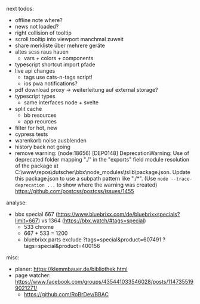 next todos:
* offline note where?
* news not loaded?
* right collision of tooltip
* scroll tooltip into viewport manchmal zuweit
* share merkliste über mehrere geräte
* altes scss raus hauen
  * vars + colors + components
* typescript shortcut import pfade
* live api changes
  * tags use cats-n-tags script!
  * ios pwa notifications?
* pdf download proxy -> weiterleitung auf external storage?
* typescript types
  * same interfaces node + svelte
* split cache
  * bb resources
  * app reources
* filter for hot, new
* cypress tests
* warenkorb noise ausblenden
* history back not going
* remove warning:
  (node:18656) [DEP0148] DeprecationWarning: Use of deprecated folder mapping "./" in the "exports" field module resolution of the package at C:\www\repos\dutscher\bbx\node_modules\tslib\package.json.
  Update this package.json to use a subpath pattern like "./*".
  (Use `node --trace-deprecation ...` to show where the warning was created)
  https://github.com/postcss/postcss/issues/1455
  
analyse:
* bbx special 667 (https://www.bluebrixx.com/de/bluebrixxspecials?limit=667) vs 1364 (https://bbx.watch/#tags=special)
  * 533 chrome
  * 667 + 533 = 1200
  * bluebrixx parts exclude 
    ?tags=special&product=607491
    ?tags=special&product=400156
  
misc:
* planer: https://klemmbauer.de/bibliothek.html
* page watcher: https://www.facebook.com/groups/435441033546028/posts/1147355199021271/
  * https://github.com/RoBrDev/BBAC
